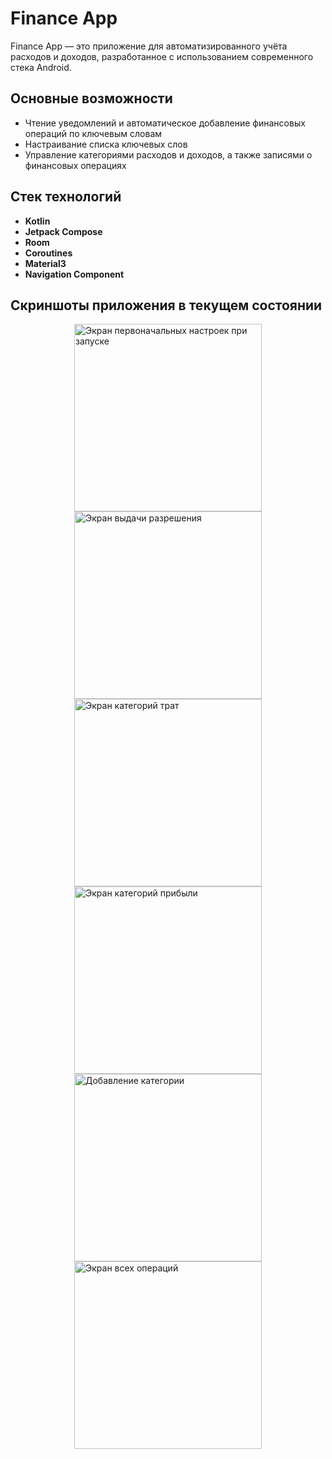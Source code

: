 # Finance App

Finance App — это приложение для автоматизированного учёта расходов и доходов, разработанное с использованием современного стека Android.

## Основные возможности

- Чтение уведомлений и автоматическое добавление финансовых операций по ключевым словам
- Настраивание списка ключевых слов
- Управление категориями расходов и доходов, а также записями о финансовых операциях

## Стек технологий

- **Kotlin**
- **Jetpack Compose**
- **Room**
- **Coroutines**
- **Material3**
- **Navigation Component**

## Скриншоты приложения в текущем состоянии

<div style="display: flex; flex-wrap: wrap; justify-content: space-around;">
  <img src="https://github.com/c4h9/finapp/raw/master/Screenshots/FirstLaunchScreen.png" alt="Экран первоначальных настроек при запуске" width="300"/>
  <img src="https://github.com/c4h9/finapp/raw/master/Screenshots/PermissionScreen.png" alt="Экран выдачи разрешения" width="300"/>
  <img src="https://github.com/c4h9/finapp/raw/master/Screenshots/outcome_categoriesCategoriesScreen.png" alt="Экран категорий трат" width="300"/>
  <img src="https://github.com/c4h9/finapp/raw/master/Screenshots/income_categories.png" alt="Экран категорий прибыли" width="300"/>
  <img src="https://github.com/c4h9/finapp/raw/master/Screenshots/AddCategory.png" alt="Добавление категории" width="300"/>
  <img src="https://github.com/c4h9/finapp/raw/master/Screenshots/Delete_operations.png" alt="Экран всех операций" width="300"/>
</div>


